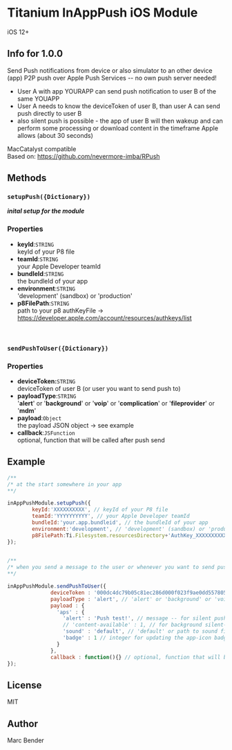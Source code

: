 # Titanium InAppPush iOS Module
iOS 12+ 


## Info for 1.0.0
Send Push notifications from device or also simulator to an other device (app)
P2P push over Apple Push Services -- no own push server needed!

- User A with app YOURAPP can send push notification to user B of the same YOUAPP
- User A needs to know the deviceToken of user B, than user A can send push directly to user B
- also silent push is possible - the app of user B will then wakeup and can perform some processing or download content in the timeframe Apple allows (about 30 seconds)

MacCatalyst compatible<br/>
Based on: https://github.com/nevermore-imba/RPush


## Methods
### `setupPush({Dictionary})`
***inital setup for the module***
### Properties

* **keyId**:`STRING`<br/>keyId of your P8 file
* **teamId**:`STRING`<br/>your Apple Developer teamId
* **bundleId**:`STRING`<br/>the bundleId of your app
* **environment**:`STRING`<br/>'development' (sandbox) or 'production'
* **p8FilePath**:`STRING`<br/>path to your p8 authKeyFile -> https://developer.apple.com/account/resources/authkeys/list

<br/>

### `sendPushToUser({Dictionary})`
### Properties

* **deviceToken:**`STRING`<br/>deviceToken of user B (or user you want to send push to)
* **payloadType**:`STRING`<br/>'**alert**' or '**background**' or '**voip**' or '**complication**' or '**fileprovider**' or '**mdm**'
* **payload**:`Object`<br/>the payload JSON object -> see example
* **callback**:`JSFunction`<br/>optional, function that will be called after push send



## Example

```js
/**
/* at the start somewhere in your app
**/

inAppPushModule.setupPush({
		keyId:'XXXXXXXXXX', // keyId of your P8 file
		teamId:'YYYYYYYYYY', // your Apple Developer teamId
		bundleId:'your.app.bundleid', // the bundleId of your app
		environment:'development', // 'development' (sandbox) or 'production'
		p8FilePath:Ti.Filesystem.resourcesDirectory+'AuthKey_XXXXXXXXXX.p8' // your p8 authKeyFile -> https://developer.apple.com/account/resources/authkeys/list
});
  

/**
/* when you send a message to the user or whenever you want to send push to the other user
**/

inAppPushModule.sendPushToUser({
              deviceToken : '000dc4dc79b05c81ec286d000f023f9ae0dd55780503d033dd9dd7f6ad000000', // deviceToken of user B
              payloadType : 'alert', // 'alert' or 'background' or 'voip' or 'complication' or 'fileprovider' or 'mdm'
              payload : {
                'aps' : {
                  'alert' : 'Push test!', // message -- for silent push, if you want to show notification -> use local notification, because silent push does not trigger a visible notifiction
                  // 'content-available' : 1, // for background silent-push
                  'sound' : 'default', // 'default' or path to sound file
                  'badge' : 1 // integer for updating the app-icon badge counter
                }
              },
              callback : function(){} // optional, function that will be called after push send or error
});

```

## License

MIT

## Author

Marc Bender
